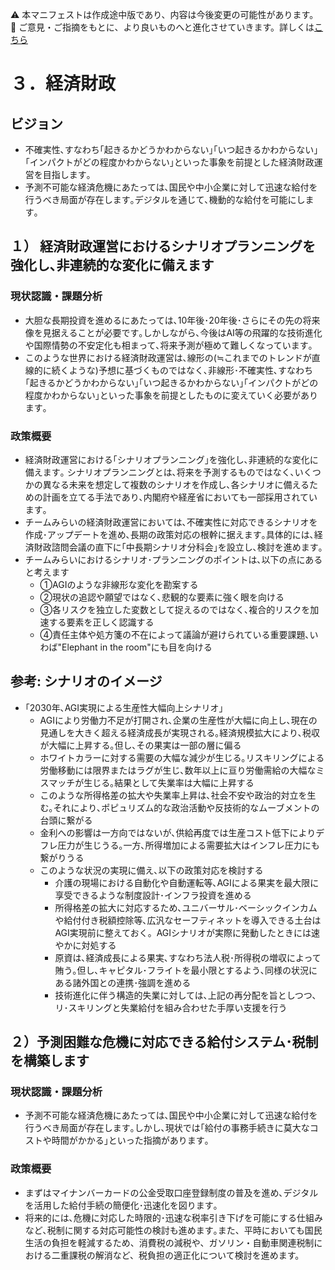 ⚠️ 本マニフェストは作成途中版であり、内容は今後変更の可能性があります。  
💬 ご意見・ご指摘をもとに、より良いものへと進化させていきます。詳しくは[こちら](README.md#このマニフェスト自身もみんなの知恵を集めて改善していきます)

# ３．経済財政

## ビジョン

* 不確実性､すなわち｢起きるかどうかわからない｣｢いつ起きるかわからない｣｢インパクトがどの程度かわからない｣といった事象を前提とした経済財政運営を目指します｡  
* 予測不可能な経済危機にあたっては､国民や中小企業に対して迅速な給付を行うべき局面が存在します｡デジタルを通じて､機動的な給付を可能にします｡

## １） 経済財政運営におけるシナリオプランニングを強化し､非連続的な変化に備えます

### 現状認識・課題分析

* 大胆な長期投資を進めるにあたっては､10年後･20年後･さらにその先の将来像を見据えることが必要です｡しかしながら､今後はAI等の飛躍的な技術進化や国際情勢の不安定化も相まって､将来予測が極めて難しくなっています｡  
* このような世界における経済財政運営は､線形の(≒これまでのトレンドが直線的に続くような)予想に基づくものではなく､非線形･不確実性､すなわち｢起きるかどうかわからない｣｢いつ起きるかわからない｣｢インパクトがどの程度かわからない｣といった事象を前提としたものに変えていく必要があります｡

### 政策概要

* 経済財政運営における｢シナリオプランニング｣を強化し､非連続的な変化に備えます｡ シナリオプランニングとは､将来を予測するものではなく､いくつかの異なる未来を想定して複数のシナリオを作成し､各シナリオに備えるための計画を立てる手法であり､内閣府や経産省においても一部採用されています｡   
* チームみらいの経済財政運営においては､不確実性に対応できるシナリオを作成･アップデートを進め､長期の政策対応の根幹に据えます｡具体的には､経済財政諮問会議の直下に｢中長期シナリオ分科会｣を設立し､検討を進めます｡  
* チームみらいにおけるシナリオ･プランニングのポイントは､以下の点にあると考えます  
  * ①AGIのような非線形な変化を勘案する  
  * ②現状の追認や願望ではなく､悲観的な要素に強く眼を向ける  
  * ③各リスクを独立した変数として捉えるのではなく､複合的リスクを加速する要素を正しく認識する  
  * ④責任主体や処方箋の不在によって議論が避けられている重要課題､いわば"Elephant in the room"にも目を向ける

## 参考: シナリオのイメージ

* ｢2030年､AGI実現による生産性大幅向上シナリオ｣  
  * AGIにより労働力不足が打開され､企業の生産性が大幅に向上し､現在の見通しを大きく超える経済成長が実現される｡経済規模拡大により､税収が大幅に上昇する｡但し､その果実は一部の層に偏る  
  * ホワイトカラーに対する需要の大幅な減少が生じる｡リスキリングによる労働移動には限界またはラグが生じ､数年以上に亘り労働需給の大幅なミスマッチが生じる｡結果として失業率は大幅に上昇する  
  * このような所得格差の拡大や失業率上昇は､社会不安や政治的対立を生む｡それにより､ポピュリズム的な政治活動や反技術的なムーブメントの台頭に繋がる  
  * 金利への影響は一方向ではないが､供給再度では生産コスト低下によりデフレ圧力が生じうる｡一方､所得増加による需要拡大はインフレ圧力にも繋がりうる  
  * このような状況の実現に備え､以下の政策対応を検討する  
    * 介護の現場における自動化や自動運転等､AGIによる果実を最大限に享受できるような制度設計･インフラ投資を進める  
    * 所得格差の拡大に対応するため､ユニバーサル･ベーシックインカムや給付付き税額控除等､広汎なセーフティネットを導入できる土台はAGI実現前に整えておく。AGIシナリオが実際に発動したときには速やかに対処する  
    * 原資は､経済成長による果実､すなわち法人税･所得税の増収によって賄う｡但し､キャピタル･フライトを最小限とするよう､同様の状況にある諸外国との連携･強調を進める  
    * 技術進化に伴う構造的失業に対しては､上記の再分配を旨としつつ､リ･スキリングと失業給付を組み合わせた手厚い支援を行う

## ２）予測困難な危機に対応できる給付システム･税制を構築します

### 現状認識・課題分析

* 予測不可能な経済危機にあたっては､国民や中小企業に対して迅速な給付を行うべき局面が存在します｡しかし､現状では｢給付の事務手続きに莫大なコストや時間がかかる｣といった指摘があります｡ 

### 政策概要

* まずはマイナンバーカードの公金受取口座登録制度の普及を進め､デジタルを活用した給付手続の簡便化･迅速化を図ります｡  
* 将来的には､危機に対応した時限的･迅速な税率引き下げを可能にする仕組みなど､税制に関する対応可能性の検討も進めます｡また、平時においても国民生活の負担を軽減するため、消費税の減税や、ガソリン・自動車関連税制における二重課税の解消など、税負担の適正化について検討を進めます。